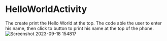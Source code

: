 # HelloWorldActivity
The create print the Hello World at the top.
The code able the user to enter his name, then click to button to print his name at the top of the phone.
![Screenshot 2023-09-18 154817](https://github.com/adrientolno/HelloWorldActivity/assets/144090885/044e766f-ef4a-4ce6-bd28-39d8b9253ea4)
